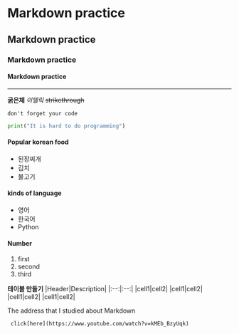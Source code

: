# Markdown practice
## Markdown practice
### Markdown practice
#### Markdown practice
___

**굵은체** 
*이텔릭*
~~strikethrough~~

`don't forget your code`

```py
print("It is hard to do programming")
```

#### Popular korean food
* 된장찌개
* 김치
* 불고기

#### kinds of language
- 영어
- 한국어
- Python

#### Number
1. first
2. second
3. third

**테이블 만들기**
|Header|Description|
|:--:|:--:|
|cell1|cell2|
|cell1|cell2|
|cell1|cell2|
|cell1|cell2|

The address that I studied about Markdown

     click[here](https://www.youtube.com/watch?v=kMEb_BzyUqk)

